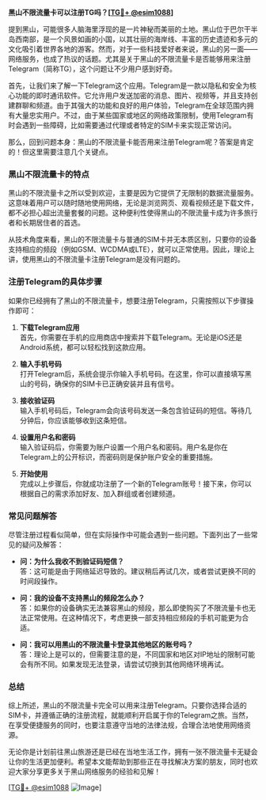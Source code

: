 **黑山不限流量卡可以注册TG吗？[[TG💪+ @esim1088](https://t.me/s/esim1088)]**

提到黑山，可能很多人脑海里浮现的是一片神秘而美丽的土地。黑山位于巴尔干半岛西南部，是一个风景如画的小国，以其壮丽的海岸线、丰富的历史遗迹和多元的文化吸引着世界各地的游客。然而，对于一些科技爱好者来说，黑山的另一面——网络服务，也成了热议的话题。尤其是关于黑山的不限流量卡是否能够用来注册Telegram（简称TG），这个问题让不少用户感到好奇。

首先，让我们来了解一下Telegram这个应用。Telegram是一款以隐私和安全为核心功能的即时通讯软件。它允许用户发送加密的消息、图片、视频等，并且支持创建群聊和频道。由于其强大的功能和良好的用户体验，Telegram在全球范围内拥有大量忠实用户。不过，由于某些国家或地区的网络政策限制，使用Telegram有时会遇到一些障碍，比如需要通过代理或者特定的SIM卡来实现正常访问。

那么，回到问题本身：黑山的不限流量卡能否用来注册Telegram呢？答案是肯定的！但这里需要注意几个关键点。

### 黑山不限流量卡的特点

黑山的不限流量卡之所以受到欢迎，主要是因为它提供了无限制的数据流量服务。这意味着用户可以随时随地使用网络，无论是浏览网页、观看视频还是下载文件，都不必担心超出流量套餐的问题。这种便利性使得黑山的不限流量卡成为许多旅行者和长期居住者的首选。

从技术角度来看，黑山的不限流量卡与普通的SIM卡并无本质区别，只要你的设备支持相应的频段（例如GSM、WCDMA或LTE），就可以正常使用。因此，理论上讲，使用黑山的不限流量卡注册Telegram是没有问题的。

### 注册Telegram的具体步骤

如果你已经拥有了黑山的不限流量卡，想要注册Telegram，只需按照以下步骤操作即可：

1. **下载Telegram应用**  
   首先，你需要在手机的应用商店中搜索并下载Telegram。无论是iOS还是Android系统，都可以轻松找到这款应用。

2. **输入手机号码**  
   打开Telegram后，系统会提示你输入手机号码。在这里，你可以直接填写黑山的号码，确保你的SIM卡已正确安装并且有信号。

3. **接收验证码**  
   输入手机号码后，Telegram会向该号码发送一条包含验证码的短信。等待几分钟后，你应该能够收到这条短信。

4. **设置用户名和密码**  
   输入验证码后，你需要为账户设置一个用户名和密码。用户名是你在Telegram上的公开标识，而密码则是保护账户安全的重要措施。

5. **开始使用**  
   完成以上步骤后，你就成功注册了一个新的Telegram账号！接下来，你可以根据自己的需求添加好友、加入群组或者创建频道。

### 常见问题解答

尽管注册过程看似简单，但在实际操作中可能会遇到一些问题。下面列出了一些常见的疑问及解答：

- **问：为什么我收不到验证码短信？**  
  答：这可能是由于网络延迟导致的。建议稍后再试几次，或者尝试更换不同的时间段操作。

- **问：我的设备不支持黑山的频段怎么办？**  
  答：如果你的设备确实无法兼容黑山的频段，那么即使购买了不限流量卡也无法正常使用。在这种情况下，考虑更换一部支持相应频段的手机可能更为合适。

- **问：我可以用黑山的不限流量卡登录其他地区的账号吗？**  
  答：理论上是可以的，但需要注意的是，不同国家和地区对IP地址的限制可能会有所不同。如果发现无法登录，请尝试切换到其他网络环境再试。

### 总结

综上所述，黑山的不限流量卡完全可以用来注册Telegram。只要你选择合适的SIM卡，并遵循正确的注册流程，就能顺利开启属于你的Telegram之旅。当然，在享受便捷服务的同时，也要注意遵守当地的法律法规，合理合法地使用网络资源。

无论你是计划前往黑山旅游还是已经在当地生活工作，拥有一张不限流量卡无疑会让你的生活更加便利。希望本文能帮助到那些正在寻找解决方案的朋友，同时也欢迎大家分享更多关于黑山网络服务的经验和见解！

[[TG💪+ @esim1088](https://t.me/s/esim1088) ![Image](https://i.postimg.cc/4NQfJmqS/Snipaste-2025-05-13-00-14-12.png)]